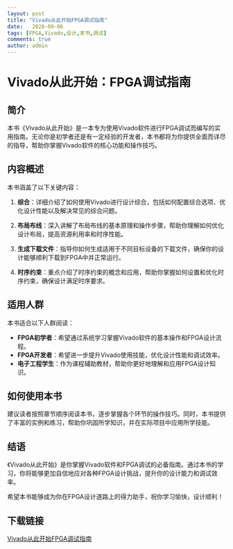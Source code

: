 ```yaml
---
layout: post
title: "Vivado从此开始FPGA调试指南"
date:   2020-09-06
tags: [FPGA,Vivado,设计,本书,调试]
comments: true
author: admin
---
```

# Vivado从此开始：FPGA调试指南

## 简介

本书《Vivado从此开始》是一本专为使用Vivado软件进行FPGA调试而编写的实用指南。无论你是初学者还是有一定经验的开发者，本书都将为你提供全面而详尽的指导，帮助你掌握Vivado软件的核心功能和操作技巧。

## 内容概述

本书涵盖了以下关键内容：

1. **综合**：详细介绍了如何使用Vivado进行设计综合，包括如何配置综合选项、优化设计性能以及解决常见的综合问题。

2. **布局布线**：深入讲解了布局布线的基本原理和操作步骤，帮助你理解如何优化设计布局，提高资源利用率和时序性能。

3. **生成下载文件**：指导你如何生成适用于不同目标设备的下载文件，确保你的设计能够顺利下载到FPGA中并正常运行。

4. **时序约束**：重点介绍了时序约束的概念和应用，帮助你掌握如何设置和优化时序约束，确保设计满足时序要求。

## 适用人群

本书适合以下人群阅读：

- **FPGA初学者**：希望通过系统学习掌握Vivado软件的基本操作和FPGA设计流程。
- **FPGA开发者**：希望进一步提升Vivado使用技能，优化设计性能和调试效率。
- **电子工程学生**：作为课程辅助教材，帮助你更好地理解和应用FPGA设计知识。

## 如何使用本书

建议读者按照章节顺序阅读本书，逐步掌握各个环节的操作技巧。同时，本书提供了丰富的实例和练习，帮助你巩固所学知识，并在实际项目中应用所学技能。

## 结语

《Vivado从此开始》是你掌握Vivado软件和FPGA调试的必备指南。通过本书的学习，你将能够更加自信地应对各种FPGA设计挑战，提升你的设计能力和调试效率。

希望本书能够成为你在FPGA设计道路上的得力助手，祝你学习愉快，设计顺利！

## 下载链接

[Vivado从此开始FPGA调试指南](https://pan.quark.cn/s/358ce7b22c8a)
